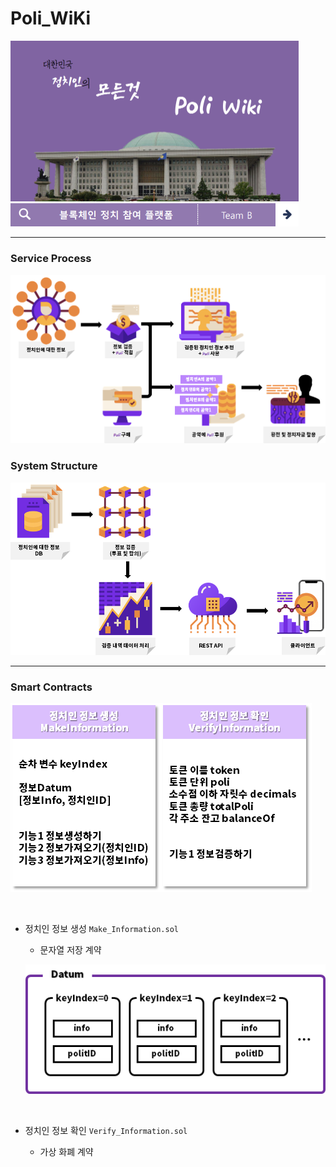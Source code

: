 # Poli_WiKi

<img src="README.assets/image-20201007215155816.png" alt="image-20201007215155816" style="zoom:50%;" />

<img src="README.assets/image-20201007215547587.png" alt="image-20201007215547587" style="zoom:65%;" />

</br>

---

### Service Process

<img src="README.assets/image-20201007230017907.png" alt="image-20201007230017907" style="zoom: 67%;" />

</br>

### System Structure

<img src="README.assets/image-20201007230055703.png" alt="image-20201007230055703" style="zoom:67%;" />

---

### Smart Contracts

![image-20201007230805376](README.assets/image-20201007230805376.png)![image-20201007230813241](README.assets/image-20201007230813241.png)

</br>

- 정치인 정보 생성 `Make_Information.sol`
  - 문자열 저장 계약

  ![문자열 저장을 위한 keyIndex를 설정하고 그 keyIndex에 info와 politID를 저장한다.](README.assets/image-20201007230343941.png)

  </br>

- 정치인 정보 확인 `Verify_Information.sol`
  - 가상 화폐 계약

  